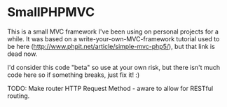 SmallPHPMVC
=============

This is a small MVC framework I've been using on personal projects for a while. It 
was based on a write-your-own-MVC-framework tutorial used to be here 
(http://www.phpit.net/article/simple-mvc-php5/), but that link is dead now.

I'd consider this code "beta" so use at your own risk, but there isn't much code here so 
if something breaks, just fix it! :)

TODO: Make router HTTP Request Method - aware to allow for RESTful routing.
